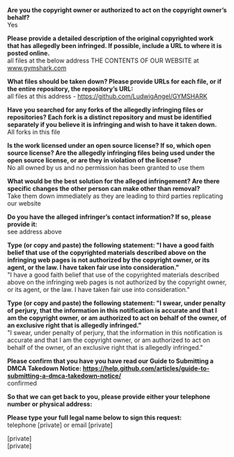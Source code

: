 **Are you the copyright owner or authorized to act on the copyright owner’s behalf?**  
Yes

**Please provide a detailed description of the original copyrighted work that has allegedly been infringed. If possible, include a URL to where it is posted online.**  
all files at the below address THE CONTENTS OF OUR WEBSITE at www.gymshark.com

**What files should be taken down? Please provide URLs for each file, or if the entire repository, the repository’s URL:**  
all files at this address - https://github.com/LudwigAngel/GYMSHARK

**Have you searched for any forks of the allegedly infringing files or repositories? Each fork is a distinct repository and must be identified separately if you believe it is infringing and wish to have it taken down.**  
All forks in this file

**Is the work licensed under an open source license? If so, which open source license? Are the allegedly infringing files being used under the open source license, or are they in violation of the license?**  
No all owned by us and no permission has been granted to use them

**What would be the best solution for the alleged infringement? Are there specific changes the other person can make other than removal?**  
Take them down immediately as they are leading to third parties replicating our website

**Do you have the alleged infringer’s contact information? If so, please provide it:**  
see address above

**Type (or copy and paste) the following statement: "I have a good faith belief that use of the copyrighted materials described above on the infringing web pages is not authorized by the copyright owner, or its agent, or the law. I have taken fair use into consideration."**  
"I have a good faith belief that use of the copyrighted materials described above on the infringing web pages is not authorized by the copyright owner, or its agent, or the law. I have taken fair use into consideration."

**Type (or copy and paste) the following statement: "I swear, under penalty of perjury, that the information in this notification is accurate and that I am the copyright owner, or am authorized to act on behalf of the owner, of an exclusive right that is allegedly infringed."**  
"I swear, under penalty of perjury, that the information in this notification is accurate and that I am the copyright owner, or am authorized to act on behalf of the owner, of an exclusive right that is allegedly infringed."

**Please confirm that you have you have read our Guide to Submitting a DMCA Takedown Notice: https://help.github.com/articles/guide-to-submitting-a-dmca-takedown-notice/**  
confirmed

**So that we can get back to you, please provide either your telephone number or physical address:**  

**Please type your full legal name below to sign this request:**    
telephone [private] or email [private]

[private]  
[private]  

